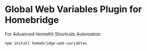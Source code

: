 
# Global Web Variables Plugin for Homebridge

For Advanced HomeKit Shortcuts Automation

```
npm install homebridge-web-variables
```
